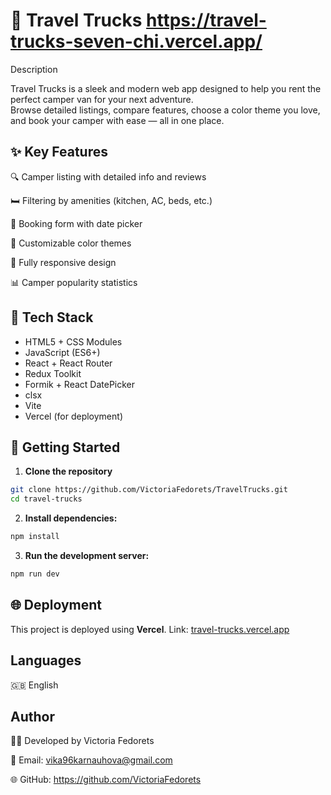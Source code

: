 # 🚐 Travel Trucks https://travel-trucks-seven-chi.vercel.app/

Description

Travel Trucks is a sleek and modern web app designed to help you rent the
perfect camper van for your next adventure.  
Browse detailed listings, compare features, choose a color theme you love, and
book your camper with ease — all in one place.

## ✨ Key Features

🔍 Camper listing with detailed info and reviews

🛏️ Filtering by amenities (kitchen, AC, beds, etc.)

📅 Booking form with date picker

🎨 Customizable color themes

📱 Fully responsive design

📊 Camper popularity statistics

## 🧰 Tech Stack

- HTML5 + CSS Modules
- JavaScript (ES6+)
- React + React Router
- Redux Toolkit
- Formik + React DatePicker
- clsx
- Vite
- Vercel (for deployment)

## 🚀 Getting Started

1. **Clone the repository**

```bash
git clone https://github.com/VictoriaFedorets/TravelTrucks.git
cd travel-trucks
```

2. **Install dependencies:**

```bash
npm install
```

3. **Run the development server:**

```bash
npm run dev
```

## 🌐 Deployment

This project is deployed using **Vercel**. Link:
[travel-trucks.vercel.app](https://travel-trucks-seven-chi.vercel.app/)

## Languages

🇬🇧 English

## Author

👩‍💻 Developed by Victoria Fedorets

📧 Email: vika96karnauhova@gmail.com

🌐 GitHub: https://github.com/VictoriaFedorets

```

```
